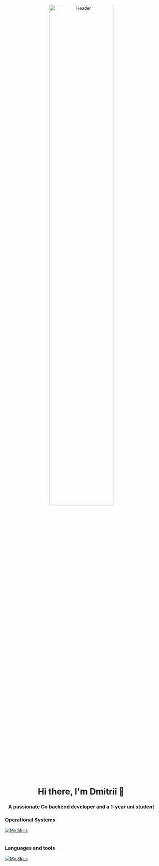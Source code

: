 <div align="center">
  <img src="https://github.com/Yahar4/yahar4/blob/main/assets/domain-expansion-yuta-okkotsu.gif" alt="Header" width="65%"/>
</div>

<h1 align="center">Hi there, I'm Dmitrii 👋</h1>
<h3 align="center">A passionate Go backend developer and a 1-year uni student</h3>

### Operational Systems
[![My Skills](https://skillicons.dev/icons?i=windows,arch,apple)](https://skillicons.dev)

#

### Languages and tools
[![My Skills](https://skillicons.dev/icons?i=go,python,django,postgresql,neovim,vim,docker,nginx,obsidian,postman,github,gitlab,git&perline=4)](https://skillicons.dev)
